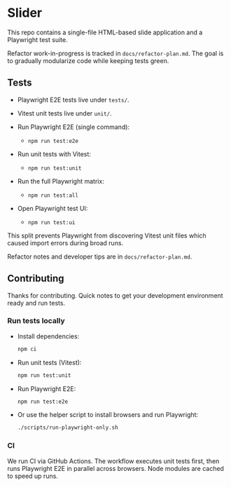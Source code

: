 # Slider

This repo contains a single-file HTML-based slide application and a Playwright test suite.

Refactor work-in-progress is tracked in `docs/refactor-plan.md`. The goal is to gradually modularize code while keeping tests green.

## Tests

- Playwright E2E tests live under `tests/`.
- Vitest unit tests live under `unit/`.

- Run Playwright E2E (single command):
  - `npm run test:e2e`
- Run unit tests with Vitest:
  - `npm run test:unit`
- Run the full Playwright matrix:
  - `npm run test:all`
- Open Playwright test UI:
  - `npm run test:ui`

This split prevents Playwright from discovering Vitest unit files which caused import errors during broad runs.

Refactor notes and developer tips are in `docs/refactor-plan.md`.

## Contributing

Thanks for contributing. Quick notes to get your development environment ready and run tests.

### Run tests locally

- Install dependencies:

  ```bash
  npm ci
  ```

- Run unit tests (Vitest):

  ```bash
  npm run test:unit
  ```

- Run Playwright E2E:

  ```bash
  npm run test:e2e
  ```

- Or use the helper script to install browsers and run Playwright:

  ```bash
  ./scripts/run-playwright-only.sh
  ```

### CI

We run CI via GitHub Actions. The workflow executes unit tests first, then runs Playwright E2E in parallel across browsers. Node modules are cached to speed up runs.

